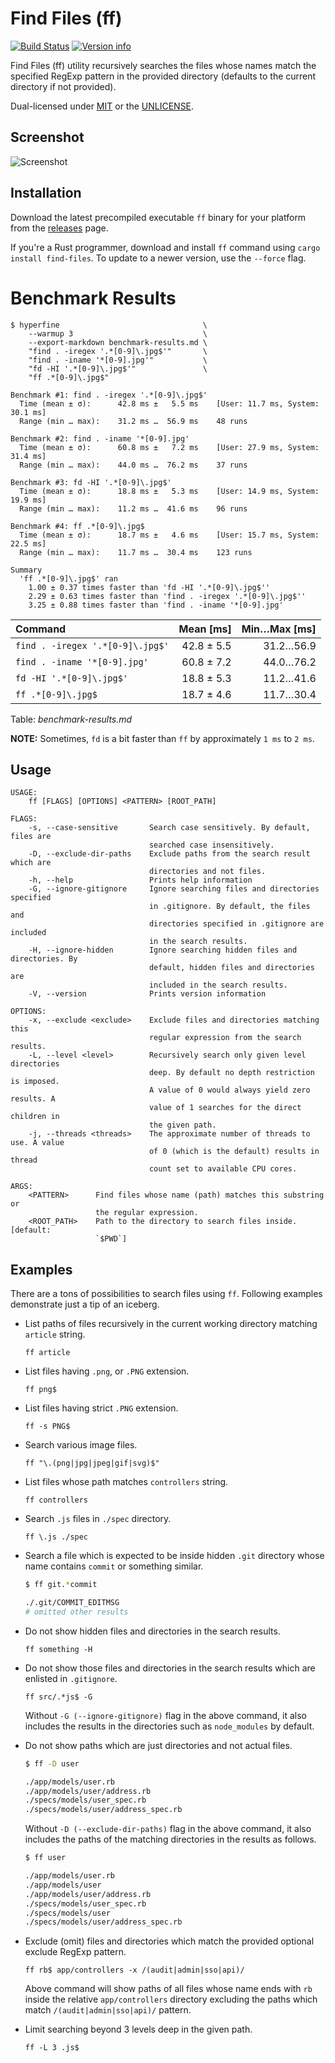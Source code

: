 # Find Files (ff)

[![Build Status](https://travis-ci.org/vishaltelangre/ff.svg?branch=master)](https://travis-ci.org/vishaltelangre/ff)
[![Version info](https://img.shields.io/crates/v/find-files.svg)](https://crates.io/crates/find-files)

Find Files (ff) utility recursively searches the files whose names match the
specified RegExp pattern in the provided directory (defaults to the current
directory if not provided).

Dual-licensed under [MIT](LICENSE-MIT) or the [UNLICENSE](UNLICENSE).

## Screenshot

![Screenshot](screenshot.png)

## Installation

Download the latest precompiled executable `ff` binary for your platform from the [releases](https://github.com/vishaltelangre/ff/releases) page.

If you're a Rust programmer, download and install `ff` command using `cargo install find-files`. To update to a newer version, use the `--force` flag.

# Benchmark Results

```
$ hyperfine                                \
    --warmup 3                             \
    --export-markdown benchmark-results.md \
    "find . -iregex '.*[0-9]\.jpg$'"       \
    "find . -iname '*[0-9].jpg'"           \
    "fd -HI '.*[0-9]\.jpg$'"               \
    "ff .*[0-9]\.jpg$"

Benchmark #1: find . -iregex '.*[0-9]\.jpg$'
  Time (mean ± σ):      42.8 ms ±   5.5 ms    [User: 11.7 ms, System: 30.1 ms]
  Range (min … max):    31.2 ms …  56.9 ms    48 runs

Benchmark #2: find . -iname '*[0-9].jpg'
  Time (mean ± σ):      60.8 ms ±   7.2 ms    [User: 27.9 ms, System: 31.4 ms]
  Range (min … max):    44.0 ms …  76.2 ms    37 runs

Benchmark #3: fd -HI '.*[0-9]\.jpg$'
  Time (mean ± σ):      18.8 ms ±   5.3 ms    [User: 14.9 ms, System: 19.9 ms]
  Range (min … max):    11.2 ms …  41.6 ms    96 runs

Benchmark #4: ff .*[0-9]\.jpg$
  Time (mean ± σ):      18.7 ms ±   4.6 ms    [User: 15.7 ms, System: 22.5 ms]
  Range (min … max):    11.7 ms …  30.4 ms    123 runs

Summary
  'ff .*[0-9]\.jpg$' ran
    1.00 ± 0.37 times faster than 'fd -HI '.*[0-9]\.jpg$''
    2.29 ± 0.63 times faster than 'find . -iregex '.*[0-9]\.jpg$''
    3.25 ± 0.88 times faster than 'find . -iname '*[0-9].jpg'
```

| Command                          |  Mean [ms] | Min…Max [ms] |
| :------------------------------- | ---------: | -----------: |
| `find . -iregex '.*[0-9]\.jpg$'` | 42.8 ± 5.5 |    31.2…56.9 |
| `find . -iname '*[0-9].jpg'`     | 60.8 ± 7.2 |    44.0…76.2 |
| `fd -HI '.*[0-9]\.jpg$'`         | 18.8 ± 5.3 |    11.2…41.6 |
| `ff .*[0-9]\.jpg$`               | 18.7 ± 4.6 |    11.7…30.4 |

Table: *benchmark-results.md*

**NOTE:** Sometimes, `fd` is a bit faster than `ff` by approximately `1 ms` to `2 ms`.

## Usage

```
USAGE:
    ff [FLAGS] [OPTIONS] <PATTERN> [ROOT_PATH]

FLAGS:
    -s, --case-sensitive       Search case sensitively. By default, files are
                               searched case insensitively.
    -D, --exclude-dir-paths    Exclude paths from the search result which are
                               directories and not files.
    -h, --help                 Prints help information
    -G, --ignore-gitignore     Ignore searching files and directories specified
                               in .gitignore. By default, the files and
                               directories specified in .gitignore are included
                               in the search results.
    -H, --ignore-hidden        Ignore searching hidden files and directories. By
                               default, hidden files and directories are
                               included in the search results.
    -V, --version              Prints version information

OPTIONS:
    -x, --exclude <exclude>    Exclude files and directories matching this
                               regular expression from the search results.
    -L, --level <level>        Recursively search only given level directories
                               deep. By default no depth restriction is imposed.
                               A value of 0 would always yield zero results. A
                               value of 1 searches for the direct children in
                               the given path.
    -j, --threads <threads>    The approximate number of threads to use. A value
                               of 0 (which is the default) results in thread
                               count set to available CPU cores.

ARGS:
    <PATTERN>      Find files whose name (path) matches this substring or
                   the regular expression.
    <ROOT_PATH>    Path to the directory to search files inside.[default:
                   `$PWD`]
```
## Examples

There are a tons of possibilities to search files using `ff`.
Following examples demonstrate just a tip of an iceberg.

- List paths of files recursively in the current working directory matching `article` string.

    ```
    ff article
    ```

- List files having `.png`, or `.PNG` extension.

    ```
    ff png$
    ```

- List files having strict `.PNG` extension.

    ```
    ff -s PNG$
    ```

- Search various image files.

    ```
    ff "\.(png|jpg|jpeg|gif|svg)$"
    ```

- List files whose path matches `controllers` string.

    ```
    ff controllers
    ```

- Search `.js` files in `./spec` directory.

    ```
    ff \.js ./spec
    ```

- Search a file which is expected to be inside hidden `.git` directory whose name contains `commit` or something similar.

    ```bash
    $ ff git.*commit

    ./.git/COMMIT_EDITMSG
    # omitted other results
    ```

- Do not show hidden files and directories in the search results.

    ```
    ff something -H
    ```

- Do not show those files and directories in the search results which are enlisted in `.gitignore`.

    ```
    ff src/.*js$ -G
    ```

    Without `-G (--ignore-gitignore)` flag in the above command, it also includes the results in the directories such as `node_modules` by default.

- Do not show paths which are just directories and not actual files.

    ```bash
    $ ff -D user

    ./app/models/user.rb
    ./app/models/user/address.rb
    ./specs/models/user_spec.rb
    ./specs/models/user/address_spec.rb
    ```

    Without `-D (--exclude-dir-paths)` flag in the above command, it also includes the paths of the matching directories in the results as follows.

    ```bash
    $ ff user

    ./app/models/user.rb
    ./app/models/user
    ./app/models/user/address.rb
    ./specs/models/user_spec.rb
    ./specs/models/user
    ./specs/models/user/address_spec.rb
    ```

- Exclude (omit) files and directories which match the provided optional exclude RegExp pattern.

    ```
    ff rb$ app/controllers -x /(audit|admin|sso|api)/
    ```

    Above command will show paths of all files whose name ends with `rb` inside the relative `app/controllers` directory excluding the paths which match `/(audit|admin|sso|api)/` pattern.

- Limit searching beyond 3 levels deep in the given path.

    ```
    ff -L 3 .js$
    ```
